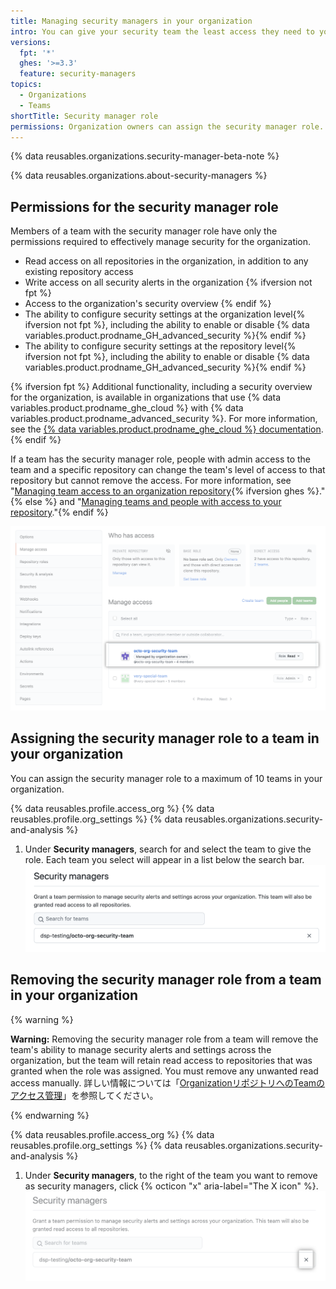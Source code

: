 ```yaml
---
title: Managing security managers in your organization
intro: You can give your security team the least access they need to your organization by assigning a team to the security manager role.
versions:
  fpt: '*'
  ghes: '>=3.3'
  feature: security-managers
topics:
  - Organizations
  - Teams
shortTitle: Security manager role
permissions: Organization owners can assign the security manager role.
---
```


{% data reusables.organizations.security-manager-beta-note %}

{% data reusables.organizations.about-security-managers %}

## Permissions for the security manager role

Members of a team with the security manager role have only the permissions required to effectively manage security for the organization.

- Read access on all repositories in the organization, in addition to any existing repository access
- Write access on all security alerts in the organization {% ifversion not fpt %}
- Access to the organization's security overview {% endif %}
- The ability to configure security settings at the organization level{% ifversion not fpt %}, including the ability to enable or disable {% data variables.product.prodname_GH_advanced_security %}{% endif %}
- The ability to configure security settings at the repository level{% ifversion not fpt %}, including the ability to enable or disable {% data variables.product.prodname_GH_advanced_security %}{% endif %}

{% ifversion fpt %}
Additional functionality, including a security overview for the organization, is available in organizations that use {% data variables.product.prodname_ghe_cloud %} with {% data variables.product.prodname_advanced_security %}. For more information, see the [{% data variables.product.prodname_ghe_cloud %} documentation](/enterprise-cloud@latest/organizations/managing-peoples-access-to-your-organization-with-roles/managing-security-managers-in-your-organization).
{% endif %}

If a team has the security manager role, people with admin access to the team and a specific repository can change the team's level of access to that repository but cannot remove the access. For more information, see "[Managing team access to an organization repository](/organizations/managing-access-to-your-organizations-repositories/managing-team-access-to-an-organization-repository){% ifversion ghes %}."{% else %} and "[Managing teams and people with access to your repository](/repositories/managing-your-repositorys-settings-and-features/managing-repository-settings/managing-teams-and-people-with-access-to-your-repository)."{% endif %}

  ![Manage repository access UI with security managers](/assets/images/help/organizations/repo-access-security-managers.png)

## Assigning the security manager role to a team in your organization
You can assign the security manager role to a maximum of 10 teams in your organization.

{% data reusables.profile.access_org %}
{% data reusables.profile.org_settings %}
{% data reusables.organizations.security-and-analysis %}
1. Under **Security managers**, search for and select the team to give the role. Each team you select will appear in a list below the search bar. ![Add security manager](/assets/images/help/organizations/add-security-managers.png)
## Removing the security manager role from a team in your organization

{% warning %}

**Warning:** Removing the security manager role from a team will remove the team's ability to manage security alerts and settings across the organization, but the team will retain read access to repositories that was granted when the role was assigned. You must remove any unwanted read access manually. 詳しい情報については「[OrganizationリポジトリへのTeamのアクセス管理](/organizations/managing-access-to-your-organizations-repositories/managing-team-access-to-an-organization-repository#removing-a-teams-access-to-a-repository)」を参照してください。

{% endwarning %}

{% data reusables.profile.access_org %}
{% data reusables.profile.org_settings %}
{% data reusables.organizations.security-and-analysis %}
1. Under **Security managers**, to the right of the team you want to remove as security managers, click {% octicon "x" aria-label="The X icon" %}. ![Remove security managers](/assets/images/help/organizations/remove-security-managers.png)
